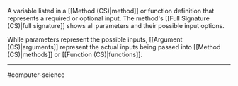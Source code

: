 A variable listed in a [[Method (CS)|method]] or function definition that represents a required or optional input. The method's [[Full Signature (CS)|full signature]] shows all parameters and their possible input options.

While parameters represent the possible inputs, [[Argument (CS)|arguments]] represent the actual inputs being passed into [[Method (CS)|methods]] or [[Function (CS)|functions]].

---
#computer-science 